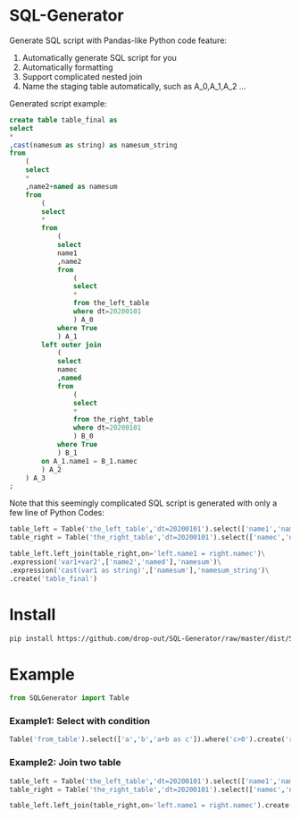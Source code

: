 # SQL-Generator
Generate SQL script with Pandas-like Python code
feature:
1. Automatically generate SQL script for you
2. Automatically formatting
3. Support complicated nested join
4. Name the staging table automatically, such as A_0,A_1,A_2 ...

Generated script example:
```sql
create table table_final as 
select 
*
,cast(namesum as string) as namesum_string
from
	(
	select 
	*
	,name2+named as namesum
	from
		(
		select 
		*
		from
			(
			select 
			name1
			,name2
			from
				(
				select
				*
				from the_left_table
				where dt=20200101
				) A_0
			where True
			) A_1
		left outer join
			(
			select 
			namec
			,named
			from
				(
				select
				*
				from the_right_table
				where dt=20200101
				) B_0
			where True
			) B_1
		on A_1.name1 = B_1.namec
		) A_2
	) A_3
;
```

Note that this seemingly complicated SQL script is generated with only a few line of Python Codes:
```python
table_left = Table('the_left_table','dt=20200101').select(['name1','name2'])
table_right = Table('the_right_table','dt=20200101').select(['namec','named'])

table_left.left_join(table_right,on='left.name1 = right.namec')\
.expression('var1+var2',['name2','named'],'namesum')\
.expression('cast(var1 as string)',['namesum'],'namesum_string')\
.create('table_final')
```

# Install
```bash
pip install https://github.com/drop-out/SQL-Generator/raw/master/dist/SQLGenerator-by-dropout-0.0.2.tar.gz
```

# Example
```python
from SQLGenerator import Table
```
### Example1: Select with condition
```python
Table('from_table').select(['a','b','a+b as c']).where('c>0').create('result_table')
```

### Example2: Join two table
```python
table_left = Table('the_left_table','dt=20200101').select(['name1','name2'])
table_right = Table('the_right_table','dt=20200101').select(['namec','named'])

table_left.left_join(table_right,on='left.name1 = right.namec').create('table_final',drop=True)
```
